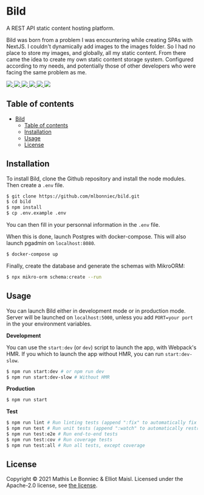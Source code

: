 # Bild

A REST API static content hosting platform.

Bild was born from a problem I was encountering while creating SPAs with NextJS. I couldn't dynamically add images to
the images folder. So I had no place to store my images, and globally, all my static content. From there came the idea
to create my own static content storage system. Configured according to my needs, and potentially those of other
developers who were facing the same problem as me.

<a href="./LICENSE" alt="License">
  <img src="https://img.shields.io/badge/License-Apache-green" />
</a>
<a href="https://github.com/mlbonniec/bild/commit/master" alt="Commits">
  <img src="https://img.shields.io/github/commit-activity/m/mlbonniec/bild" />
</a>
<a href="https://github.com/mlbonniec/bild/commit/master" alt="Last commit">
  <img src="https://img.shields.io/github/last-commit/mlbonniec/bild/master" />
</a>
<a href="https://github.com/mlbonniec/bild/graphs/contributors" alt="Contributors">
  <img src="https://img.shields.io/github/contributors/mlbonniec/bild" />
</a>
<a href="https://github.com/mlbonniec/bild/issues" alt="Issues">
  <img src="https://img.shields.io/github/issues-raw/mlbonniec/bild" />
</a>
<a href="https://github.com/mlbonniec/bild" alt="Github stars">
  <img src="https://img.shields.io/github/stars/mlbonniec/bild?style=social" />
</a>

## Table of contents

- [Bild](#bild)
  - [Table of contents](#table-of-contents)
  - [Installation](#installation)
  - [Usage](#usage)
  - [License](#license)

## Installation

To install Bild, clone the Github repository and install the node modules. Then create a `.env` file.

```bash
$ git clone https://github.com/mlbonniec/bild.git
$ cd bild
$ npm install
$ cp .env.example .env
```

You can then fill in your personnal information in the `.env` file.

When this is done, launch Postgres with docker-compose. This will also launch pgadmin on `localhost:8080`.

```bash
$ docker-compose up
```

Finally, create the database and generate the schemas with MikroORM:

```bash
$ npx mikro-orm schema:create --run
```

## Usage

You can launch Bild either in development mode or in production mode. Server will be launched on `localhost:5000`,
unless you add `PORT=your port` in the your environment variables.

**Development**

You can use the `start:dev` (or `dev`) script to launch the app, with Webpack's HMR. If you which to launch the app
without HMR, you can run `start:dev-slow`.
```bash
$ npm run start:dev # or npm run dev
$ npm run start:dev-slow # Without HMR
```

**Production**

``` bash
$ npm run start
```

**Test**

```bash
$ npm run lint # Run linting tests (append ":fix" to automatically fix most of the errors)
$ npm run test # Run unit tests (append ":watch" to automatically restrat them when a file is saved)
$ npm run test:e2e # Run end-to-end tests
$ npm run test:cov # Run coverage tests
$ npm run test:all # Run all tests, except coverage
```

## License

Copyright © 2021 Mathis Le Bonniec & Elliot Maisl. Licensed under the Apache-2.0 license, see [the license](./LICENSE).
